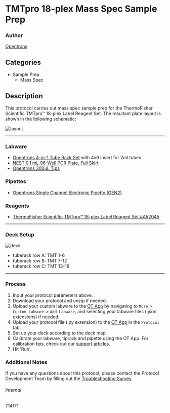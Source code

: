# TMTpro 18-plex Mass Spec Sample Prep

### Author
[Opentrons](https://opentrons.com/)

## Categories
* Sample Prep
	* Mass Spec

## Description

This protocol carries out mass spec sample prep for the ThermoFisher Scientific TMTpro™ 18-plex Label Reagent Set. The resultant plate layout is shown in the following schematic:

![layout](https://opentrons-protocol-library-website.s3.amazonaws.com/custom-README-images/714f71/plate.png)

---

### Labware
* [Opentrons 4-in-1 Tube Rack Set](https://shop.opentrons.com/4-in-1-tube-rack-set/) with 4x6 insert for 2ml tubes
* [NEST 0.1 mL 96-Well PCR Plate, Full Skirt](https://shop.opentrons.com/nest-0-1-ml-96-well-pcr-plate-full-skirt/)
* [Opentrons 300µL Tips](https://shop.opentrons.com/opentrons-300ul-tips-1000-refills/)

### Pipettes
* [Opentrons Single Channel Electronic Pipette (GEN2)](https://shop.opentrons.com/single-channel-electronic-pipette-p20/)

### Reagents
* [ThermoFisher Scientific TMTpro™ 18-plex Label Reagent Set #A52045](https://www.thermofisher.com/order/catalog/product/A52045)

---

### Deck Setup

![deck](https://opentrons-protocol-library-website.s3.amazonaws.com/custom-README-images/714f71/deck3.png)
* tuberack row A: TMT 1-6
* tuberack row B: TMT 7-12
* tuberack row C: TMT 13-18

---

### Process
1. Input your protocol parameters above.
2. Download your protocol and unzip if needed.
3. Upload your custom labware to the [OT App](https://opentrons.com/ot-app) by navigating to `More` > `Custom Labware` > `Add Labware`, and selecting your labware files (.json extensions) if needed.
4. Upload your protocol file (.py extension) to the [OT App](https://opentrons.com/ot-app) in the `Protocol` tab.
5. Set up your deck according to the deck map.
6. Calibrate your labware, tiprack and pipette using the OT App. For calibration tips, check out our [support articles](https://support.opentrons.com/en/collections/1559720-guide-for-getting-started-with-the-ot-2).
7. Hit 'Run'.

### Additional Notes
If you have any questions about this protocol, please contact the Protocol Development Team by filling out the [Troubleshooting Survey](https://protocol-troubleshooting.paperform.co/).

###### Internal
714f71
